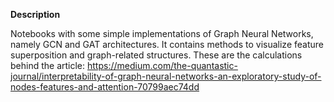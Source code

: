 **Description**

Notebooks with some simple implementations of Graph Neural Networks, namely GCN and GAT architectures. It contains methods to visualize feature superposition and graph-related structures. These are the calculations behind the article: https://medium.com/the-quantastic-journal/interpretability-of-graph-neural-networks-an-exploratory-study-of-nodes-features-and-attention-70799aec74dd
